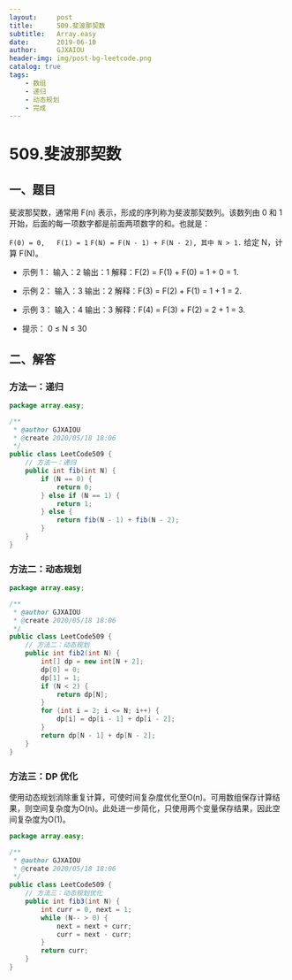 ```yaml
---
layout:     post
title:      509.斐波那契数
subtitle:   Array.easy
date:       2019-06-10
author:     GJXAIOU
header-img: img/post-bg-leetcode.png
catalog: true
tags:
    - 数组
	- 递归
	- 动态规划
	- 完成
---
```


# 509.斐波那契数

## 一、题目

斐波那契数，通常用 F(n) 表示，形成的序列称为斐波那契数列。该数列由 0 和 1 开始，后面的每一项数字都是前面两项数字的和。也就是：

`F(0) = 0,   F(1) = 1`
`F(N) = F(N - 1) + F(N - 2), 其中 N > 1.`
给定 N，计算 F(N)。

- 示例 1：
输入：2
输出：1
解释：F(2) = F(1) + F(0) = 1 + 0 = 1.

- 示例 2：
输入：3
输出：2
解释：F(3) = F(2) + F(1) = 1 + 1 = 2.

- 示例 3：
输入：4
输出：3
解释：F(4) = F(3) + F(2) = 2 + 1 = 3.


- 提示：
0 ≤ N ≤ 30

## 二、解答

### 方法一：递归

```java
package array.easy;

/**
 * @author GJXAIOU
 * @create 2020/05/18 18:06
 */
public class LeetCode509 {
    // 方法一：递归
    public int fib(int N) {
        if (N == 0) {
            return 0;
        } else if (N == 1) {
            return 1;
        } else {
            return fib(N - 1) + fib(N - 2);
        }
    }
}
```



### 方法二：动态规划

```java
package array.easy;

/**
 * @author GJXAIOU
 * @create 2020/05/18 18:06
 */
public class LeetCode509 {
    // 方法二：动态规划
    public int fib2(int N) {
        int[] dp = new int[N + 2];
        dp[0] = 0;
        dp[1] = 1;
        if (N < 2) {
            return dp[N];
        }
        for (int i = 2; i <= N; i++) {
            dp[i] = dp[i - 1] + dp[i - 2];
        }
        return dp[N - 1] + dp[N - 2];
    }
}
```



### 方法三：DP 优化

使用动态规划消除重复计算，可使时间复杂度优化至O(n)。可用数组保存计算结果，则空间复杂度为O(n)。此处进一步简化，只使用两个变量保存结果，因此空间复杂度为O(1)。
```java
package array.easy;

/**
 * @author GJXAIOU
 * @create 2020/05/18 18:06
 */
public class LeetCode509 {
    // 方法三：动态规划优化
    public int fib3(int N) {
        int curr = 0, next = 1;
        while (N-- > 0) {
            next = next + curr;
            curr = next - curr;
        }
        return curr;
    }
}
```



